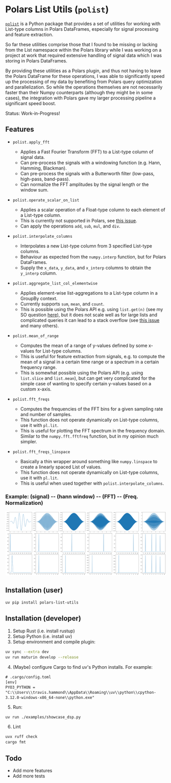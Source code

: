 # Polars List Utils (`polist`)

[`polist`](https://github.com/dashdeckers/polars_list_utils) is a Python package that provides a set of utilities for working with List-type columns in Polars DataFrames, especially for signal processing and feature extraction.

So far these utilities comprise those that I found to be missing or lacking from
the List namespace within the Polars library while I was working on a project at
work that required extensive handling of signal data which I was storing in Polars
DataFrames.

By providing these utilities as a Polars plugin, and thus not having to leave
the Polars DataFrame for these operations, I was able to significantly speed up
the processing of my data by benefiting from Polars query optimization and
parallelization. So while the operations themselves are not necessarily faster
than their Numpy counterparts (although they might be in some cases), the
integration with Polars gave my larger processing pipeline a significant speed
boost.

Status: Work-in-Progress!

## Features

- `polist.apply_fft`
    - Applies a Fast Fourier Transform (FFT) to a List-type column of signal data.
    - Can pre-process the signals with a windowing function (e.g. Hann, Hamming, Blackman).
    - Can pre-process the signals with a Butterworth filter (low-pass, high-pass, band-pass).
    - Can normalize the FFT amplitudes by the signal length or the window sum.

- `polist.operate_scalar_on_list`
    - Applies a scalar operation of a Float-type column to each element of a List-type column.
    - This is currently not supported in Polars, see [this issue][list_eval_named].
    - Can apply the operations `add`, `sub`, `mul`, and `div`.

- `polist.interpolate_columns`
    - Interpolates a new List-type column from 3 specified List-type columns.
    - Behaviour as expected from the `numpy.interp` function, but for Polars DataFrames.
    - Supply the `x_data`, `y_data`, and `x_interp` columns to obtain the `y_interp` column.

- `polist.aggregate_list_col_elementwise`
    - Applies element-wise list-aggregations to a List-type column in a GroupBy context.
    - Currently supports `sum`, `mean`, and `count`.
    - This is possible using the Polars API e.g. using `list.get(n)` (see my SO question [here][elementwise_agg]), but it does not scale well as for large lists and complicated queries it can lead to a stack overflow (see [this issue][stack_overflow] and many others).

- `polist.mean_of_range`
    - Computes the mean of a range of y-values defined by some x-values for List-type columns.
    - This is useful for feature extraction from signals, e.g. to compute the mean of a signal in a certain time range or a spectrum in a certain frequency range.
    - This is somewhat possible using the Polars API (e.g. using `list.slice` and `list.mean`), but can get very complicated for the simple case of wanting to specify certain y-values based on a custom x-axis.

- `polist.fft_freqs`
    - Computes the frequencies of the FFT bins for a given sampling rate and number of samples.
    - This function does not operate dynamically on List-type columns, use it with `pl.lit`.
    - This is useful for plotting the FFT spectrum in the frequency domain. Similar to the `numpy.fft.fftfreq` function, but in my opinion much simpler.

- `polist.fft_freqs_linspace`
    - Basically a thin wrapper around something like `numpy.linspace` to create a linearly spaced List of values.
    - This function does not operate dynamically on List-type columns, use it with `pl.lit`.
    - This is useful when used together with `polist.interpolate_columns`.

[list_eval_named]: https://github.com/pola-rs/polars/issues/7210
[elementwise_agg]: https://stackoverflow.com/questions/73776179/element-wise-aggregation-of-a-column-of-type-listf64-in-polars
[stack_overflow]: https://github.com/pola-rs/polars/issues/5455


### Example: (signal) -- (hann window) -- (FFT) -- (Freq. Normalization)

![DSP Example](examples/showcase_dsp.png)


## Installation (user)

```bash
uv pip install polars-list-utils
```

## Installation (developer)

1) Setup Rust (i.e. install rustup)
2) Setup Python (i.e. install uv)
3) Setup environment and compile plugin:

```bash
uv sync --extra dev
uv run maturin develop --release
```

4) (Maybe) configure Cargo to find uv's Python installs. For example:

```
# .cargo/config.toml
[env]
PYO3_PYTHON = "C:\\Users\\travis.hammond\\AppData\\Roaming\\uv\\python\\cpython-3.12.0-windows-x86_64-none\\python.exe"
```

5) Run:

```bash
uv run ./examples/showcase_dsp.py
```

6) Lint

```bash
uvx ruff check
cargo fmt
```

## Todo

- Add more features
- Add more tests